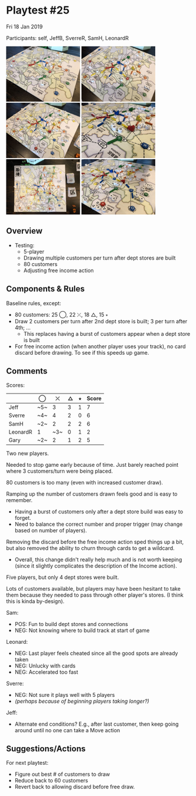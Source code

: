 # Playtest #25

Fri 18 Jan 2019

Participants: self, JeffB, SverreR, SamH, LeonardR

<img src="images/pt25/pt25-1040.jpg" height="150px"/> <img src="images/pt25/pt25-1041.jpg" height="150px"/> <img src="images/pt25/pt25-1042.jpg" height="150px"/> <img src="images/pt25/pt25-1043.jpg" height="150px"/> <img src="images/pt25/pt25-1044.jpg" height="150px"/> <img src="images/pt25/pt25-1045.jpg" height="150px"/> 

## Overview

* Testing:
	* 5-player
	* Drawing multiple customers per turn after dept stores are built
	* 80 customers
	* Adjusting free income action

## Components & Rules

Baseline rules, except:

* 80 customers: 25 ◯,  22 ⤫,  18 △, 15 ⭒
* Draw 2 customers per turn after 2nd dept store is built; 3 per turn after 4th; ...
   * This replaces having a burst of customers appear when a dept store is built
* For free income action (when another player uses your track), no card discard before drawing. To see if this speeds up game.

## Comments

Scores: 

|          |  ◯  |  ⤫  |  △  |  ⭒  | Score |
| -------- | --- | --- | --- | --- | --- |
| Jeff     | ~5~ |  3  |  3  |  1  |  7  |
| Sverre   | ~4~ |  4  |  2  |  0  |  6  |
| SamH     | ~2~ |  2  |  2  |  2  |  6  |
| LeonardR |  1  | ~3~ |  0  |  1  |  2  |
| Gary     | ~2~ |  2  |  1  |  2  |  5  |

Two new players.

Needed to stop game early because of time. Just barely reached point where 3 customers/turn were being placed.

80 customers is too many (even with increased customer draw).

Ramping up the number of customers drawn feels good and is easy to remember.

* Having a burst of customers only after a dept store build was easy to forget.
* Need to balance the correct number and proper trigger (may change based on number of players).

Removing the discard before the free income action sped things up a bit, but also removed the ability to churn through cards to get a wildcard.

* Overall, this change didn't really help much and is not worth keeping (since it slightly complicates the description of the Income action).

Five players, but only 4 dept stores were built.

Lots of customers available, but players may have been hesitant to take them because they needed to pass through other player's stores. (I think this is kinda by-design).

Sam:

* POS: Fun to build dept stores and connections
* NEG: Not knowing where to build track at start of game

Leonard:

* NEG: Last player feels cheated since all the good spots are already taken
* NEG: Unlucky with cards
* NEG: Accelerated too fast

Sverre:

* NEG: Not sure it plays well with 5 players
 * _(perhaps because of beginning players taking longer?)_

Jeff:

* Alternate end conditions? E.g., after last customer, then keep going around until no one can take a Move action

## Suggestions/Actions

For next playtest:

* Figure out best # of customers to draw
* Reduce back to 60 customers
* Revert back to allowing discard before free draw.
